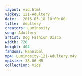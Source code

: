 ```yaml
---
layout: vid.html
vidkey: 121-Adultery
date:   2016-03-18 10:00:00
title:  Adultery
creators: Luminosity
song: Adultery
artist: Dog Fashion Disco
width: 720
height: 404
fandoms: Hannibal
mp4: Luminosity-121-Adultery.m4v
mp4size: 38.06 MB
collection: vids
---
```


  <div>
  
  </div>
  